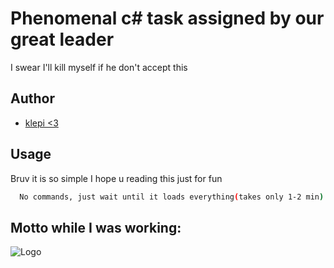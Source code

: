 
# Phenomenal c# task assigned by our great leader

I swear I'll kill myself if he don't accept this


## Author

- [klepi <3](https://github.com/Adklps)


## Usage

Bruv it is so simple I hope u reading this just for fun

```bash
  No commands, just wait until it loads everything(takes only 1-2 min)
```

## Motto while I was working:
![Logo](https://www.boredpanda.com/blog/wp-content/uploads/2022/04/raccoon-memes-instagram-624ae8c78c21d__700.jpg)
